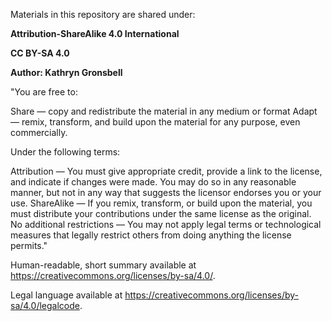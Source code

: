 Materials in this repository are shared under:

**Attribution-ShareAlike 4.0 International**

**CC BY-SA 4.0**

**Author: Kathryn Gronsbell**

"You are free to:

Share — copy and redistribute the material in any medium or format
Adapt — remix, transform, and build upon the material
for any purpose, even commercially.

Under the following terms:

Attribution — You must give appropriate credit, provide a link to the license, and indicate if changes were made. You may do so in any reasonable manner, but not in any way that suggests the licensor endorses you or your use.
ShareAlike — If you remix, transform, or build upon the material, you must distribute your contributions under the same license as the original.
No additional restrictions — You may not apply legal terms or technological measures that legally restrict others from doing anything the license permits."

Human-readable, short summary available at https://creativecommons.org/licenses/by-sa/4.0/.

Legal language available at https://creativecommons.org/licenses/by-sa/4.0/legalcode.
